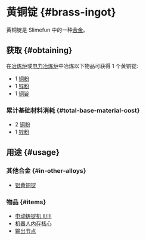 # 黄铜锭 {#brass-ingot}

黄铜锭是 Slimefun 中的一种[合金](/Ingots#alloys)。

## 获取 {#obtaining}

在[冶炼炉](/Smeltery)或[电力冶炼炉](/Electric-Smeltery)中冶炼以下物品可获得 1 个黄铜锭:

* 1 [铜粉](/Copper-Dust)
* 1 [锌粉](/Zinc-Dust)
* 1 [铜锭](/Copper-Ingot)

### 累计基础材料消耗 {#total-base-material-cost}

* 2 [铜粉](/Copper-Dust)
* 1 [锌粉](/Zinc-Dust)

## 用途 {#usage}

### 其他合金 {#in-other-alloys}

* [铝黄铜锭](/Aluminum-Brass-Ingot)

### 物品 {#items}

* [电动铸锭机 II/III](/Electric-Ingot-Factory)
* [机器人内存核心](/Androids)
* [输出节点](/Output-Node)
